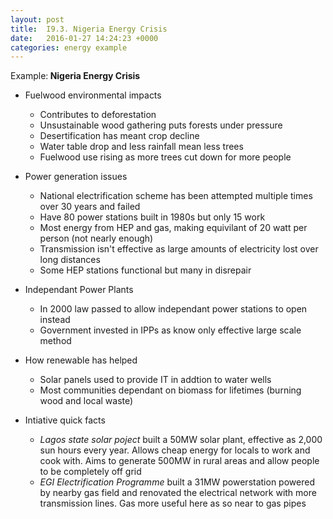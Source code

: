 ```yaml
---
layout: post
title:  I9.3. Nigeria Energy Crisis
date:   2016-01-27 14:24:23 +0000
categories: energy example
---
```


<div class="know know-example">
<i class="fa fa-book" aria-hidden="true"> </i> Example:<b>
Nigeria Energy Crisis	
</b></div>

* Fuelwood environmental impacts
	* Contributes to deforestation
	* Unsustainable wood gathering puts forests under pressure
	* Desertification has meant crop decline
	* Water table drop and less rainfall mean less trees
	* Fuelwood use rising as more trees cut down for more people

* Power generation issues
	* National electrification scheme has been attempted multiple times over 30 years and failed
	* Have 80 power stations built in 1980s but only 15 work
	* Most energy from HEP and gas, making equivilant of 20 watt per person (not nearly enough)
	* Transmission isn't effective as large amounts of electricity lost over long distances
	* Some HEP stations functional but many in disrepair 


* Independant Power Plants
	* In 2000 law passed to allow independant power stations to open instead
	* Government invested in IPPs as know only effective large scale method


* How renewable has helped
	* Solar panels used to provide IT in addtion to water wells
	* Most communities dependant on biomass for lifetimes (burning wood and local waste) 

* Intiative quick facts
	* *Lagos state solar poject* built a 50MW solar plant, effective as 2,000 sun hours every year. Allows cheap energy for locals to work and cook with. Aims to generate 500MW in rural areas and allow people to be completely off grid
	* *EGI Electrification Programme* built a 31MW powerstation powered by nearby gas field and renovated the electrical network with more transmission lines. Gas more useful here as so near to gas pipes